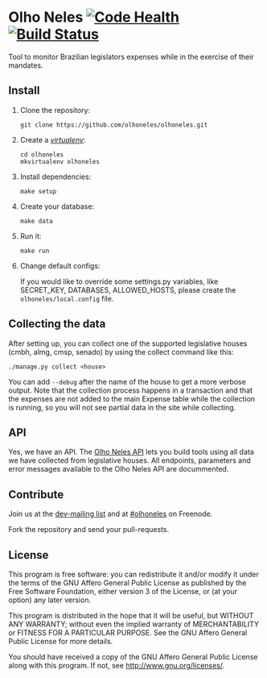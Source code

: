 # Olho Neles [![Code Health](https://landscape.io/github/olhoneles/olhoneles/master/landscape.svg?style=flat)](https://landscape.io/github/olhoneles/olhoneles/master) [![Build Status](https://secure.travis-ci.org/olhoneles/olhoneles.png?branch=master)](https://travis-ci.org/olhoneles/olhoneles)

Tool to monitor Brazilian legislators expenses while in the exercise of their mandates.


## Install

1. Clone the repository:

    ```
    git clone https://github.com/olhoneles/olhoneles.git
    ```

2. Create a [*virtualenv*](http://virtualenvwrapper.readthedocs.org/en/latest/install.html):

    ```
    cd olhoneles
    mkvirtualenv olhoneles
    ```

3. Install dependencies:

    ```
    make setup
    ```

4. Create your database:

    ```
    make data
    ```

5. Run it:

    ```
    make run
    ```

6. Change default configs:

    If you would like to override some settings.py variables, like SECRET_KEY,
    DATABASES, ALLOWED_HOSTS, please create the `olhoneles/local.config` file.


## Collecting the data

After setting up, you can collect one of the supported legislative houses
(cmbh, almg, cmsp, senado) by using the collect command like this:

```
./manage.py collect <house>
```

You can add `--debug` after the name of the house to get a more verbose
output. Note that the collection process happens in a transaction and that
the expenses are not added to the main Expense table while the collection
is running, so you will not see partial data in the site while collecting.


## API

Yes, we have an API. The [Olho Neles API](http://olhoneles.org/api/v0/) lets
you build tools using all data we have collected from legislative houses.
All endpoints, parameters and error messages available to the Olho Neles API
are docummented.


## Contribute

Join us at the [dev-mailing list](http://listas.olhoneles.org/cgi-bin/mailman/listinfo/montanha-dev) and at
[#olhoneles](irc://irc.freenode.net:6667/olhoneles) on Freenode.

Fork the repository and send your pull-requests.


## License

This program is free software: you can redistribute it and/or modify
it under the terms of the GNU Affero General Public License as published by
the Free Software Foundation, either version 3 of the License, or
(at your option) any later version.

This program is distributed in the hope that it will be useful,
but WITHOUT ANY WARRANTY; without even the implied warranty of
MERCHANTABILITY or FITNESS FOR A PARTICULAR PURPOSE.  See the
GNU Affero General Public License for more details.

You should have received a copy of the GNU Affero General Public License
along with this program.  If not, see <http://www.gnu.org/licenses/>.
